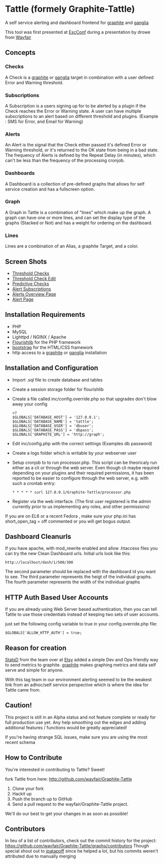 Tattle  (formely Graphite-Tattle)
======

A self service alerting and dashboard frontend for [graphite][graphite] and [ganglia][ganglia]

This tool was first presented at [EscConf][escconf] during a presentation by drowe from [Wayfair][wayfair]

Concepts
--------

### Checks
  A Check is a [graphite][graphite] or [ganglia][ganglia] target in combination with a user defined Error and Warning threshold.

### Subscriptions
  A Subscription is a users signing up for to be alerted by a plugin if the Check reaches the Error or Warning state. A user can have multiple subscriptions to an alert based on different threshold and plugins. (Example : SMS for Error, and Email for Warning)

### Alerts
  An Alert is the signal that the Check either passed it's defined Error or Warning threshold, or it's returned to the OK state from being in a bad state. The frequency of Alerts is defined by the Repeat Delay (in minutes), which can't be less than the frequency of the processing cronjob.

### Dashboards
  A Dashboard is a collection of pre-defined graphs that allows for self service creation and has a fullscreen option.

### Graph
  A Graph in Tattle is a combination of "lines" which make up the graph. A graph can have one or more lines, and can set the display type of the graphs (Stacked or Not) and has a weight for ordering on the dashboard.

### Lines
  Lines are a combination of an Alias, a graphite Target, and a color.

Screen Shots
-----------------------------

* [Threshold Checks](./screenshots/tattle-threshold-checks.png)
* [Threshold Check Edit](./screenshots/tattle-check-edit-page.png)
* [Predictive Checks](./screenshots/tattle-predictive-checks.png)
* [Alert Subscriptions](./screenshots/tattle-subscriptions-page.png)
* [Alerts Overview Page](./screenshots/tattle-alerts-page.png)
* [Alert Page](./screenshots/tattle-alert-page.png)

Installation Requirements
-----------------------------

* PHP
* MySQL
* Lighttpd / NGINX / Apache
* [Flourishlib][flourishlib] for the PHP framework
* [bootstrap][bootstrap] for the HTML/CSS framework
* http access to a [graphite][graphite] or [ganglia][ganglia] installation


Installation and Configuration
-----------------------------
* Import .sql file to create database and tables

* Create a session storage folder for flourishlib

* Create a file called inc/config.override.php so that upgrades don't blow away your config

    ```
    <?
    $GLOBALS['DATABASE_HOST'] = '127.0.0.1';
    $GLOBALS['DATABASE_NAME'] = 'tattle';
    $GLOBALS['DATABASE_USER'] = 'dbuser';
    $GLOBALS['DATABASE_PASS'] = 'dbpass';
    $GLOBALS['GRAPHITE_URL'] = 'http://graph';
    ```

* Edit inc/config.php with the correct settings (Examples db password)

* Create a logs folder which is writable by your webserver user

* Setup cronjob to to run processor.php. This script can be theoricaly run either as a cli or through the web server. Even though cli maybe required depending on your plugins and their required permissions, it has been reported to be easier to configure through the web server, e.g. with such a crontab entry:
    ```
    * * * * * curl 127.0.0.1/Graphite-Tattle/processor.php
    ```

* Register via the web interface. (The first user registered is the admin currently prior to us implementing any roles, and other permissions)


If you are on EL6 or a recent Fedora , make sure your php.ini has short_open_tag = off commented or you will get bogus output.

Dashboard Cleanurls
-----------
If you have apache, with mod_rewrite enabled and allow .htaccess files you can try the new Clean Dashboard urls.
Initial urls look like this:

```
http://localhost/dash/1/500/300
```

The second parameter should be replaced with the dashboard id you want to see.
The third parameter represents the heigt of the individual graphs.
The fourth parameter represents the width of the individual graphs

HTTP Auth Based User Accounts
-----------
If you are already using Web Server based authentication, then you can tell Tattle to use those credentials instead of keeping two sets of user accounts.

just set the following config variable to true in your config.override.php file:
```
$GLOBALS['ALLOW_HTTP_AUTH'] = true;
```

Reason for creation
-----------

[StatsD][statsd] from the team over at [Etsy][etsy] added a simple Dev and Ops friendly way to send metrics to graphite.
[graphite][graphite] makes graphing metrics and data self serve and simple for anyone.

With this tag team in our environment alerting seemed to be the weakest link from an adhoc/self service perspective which is where the idea
for Tattle came from.

Caution!
----------
This project is still in an Alpha status and not feature complete or ready for full production use yet.
Any help smoothing out the edges and adding additional features / functions would be greatly appreciated!

If you're having strange SQL issues, make sure you are using the most recent schema

How to Contribute
---------------------

You're interested in contributing to Tattle? Sweet!

fork Tattle from here: http://github.com/wayfair/Graphite-Tattle

1. Clone your fork
2. Hackit up
3. Push the branch up to GitHub
4. Send a pull request to the wayfair/Graphite-Tattle project.

We'll do our best to get your changes in as soon as possible!

[graphite]: http://graphite.wikidot.com
[ganglia]: http://ganglia.sourceforge.net/
[etsy]: http://www.etsy.com
[statsd]: https://github.com/etsy/statsd/
[bootstrap]: http://twitter.github.com/bootstrap/
[flourishlib]: http://flourishlib.com
[escconf]: http://escconf.com
[wayfair]: http://engineering.wayfair.com/


Contributors
---------------------
In lieu of a list of contributors, check out the commit history for the project:
https://github.com/wayfair/Graphite-Tattle/graphs/contributors
Though special shout out to [jpatapoff](https://github.com/jpatapoff/Graphite-Tattle) since he helped a lot, but his commits weren't attributed due to manually merging

